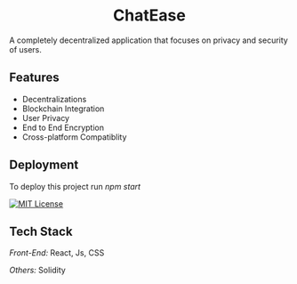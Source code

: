 <h1 align="center">ChatEase</h1>
A completely decentralized application that focuses on privacy and security of users.
<h2>Features</h2>
<ul><li>Decentralizations
<li>Blockchain Integration
<li>User Privacy
<li>End to End Encryption
<li>Cross-platform Compatiblity
</ul>

<h2>Deployment</h2>
To deploy this project run <i>npm start</i>




[![MIT License](https://img.shields.io/badge/License-MIT-orange.svg)](https://choosealicense.com/licenses/mit/)


<h2>Tech Stack</h2>

*Front-End:* React, Js, CSS

*Others:* Solidity

